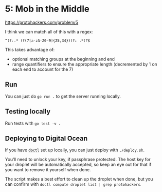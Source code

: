 # 5: Mob in the Middle

https://protohackers.com/problem/5

I think we can match all of this with a regex:

`^(?:.* )?(7[a-zA-Z0-9]{25,34})(?: .*)?$`

This takes advantage of:
* optional matching groups at the beginning and end
* range quantifiers to ensure the appropriate length (decremented by 1 on each end to account for the 7)


## Run
You can just do `go run .` to get the server running locally.

## Testing locally
Run tests with `go test -v .`

## Deploying to Digital Ocean
If you have [`doctl`](https://docs.digitalocean.com/reference/doctl/) set up locally,
you can just deploy with `./deploy.sh`.

You'll need to unlock your key, if passphrase protected.
The host key for your droplet will be automatically accepted,
so keep an eye out for that if you want to remove it yourself when done.

The script makes a best effort to clean up the droplet when done,
but you can confirm with `doctl compute droplet list | grep protohackers`.
